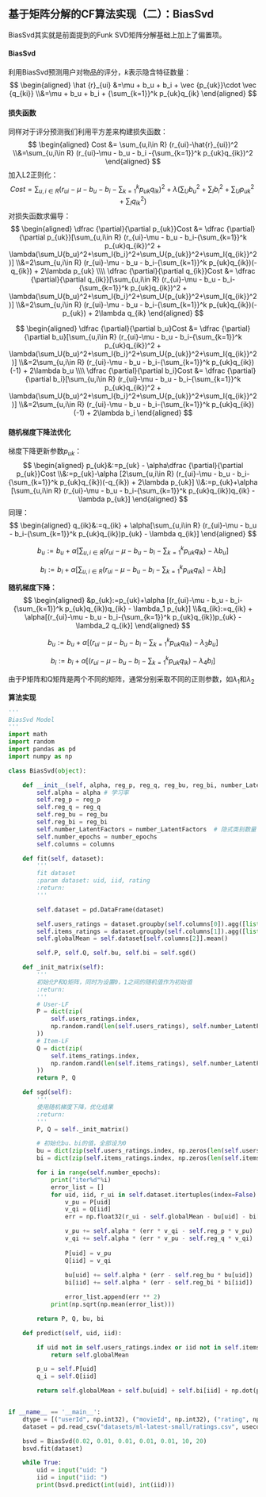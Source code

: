 ## 基于矩阵分解的CF算法实现（二）：BiasSvd

BiasSvd其实就是前面提到的Funk SVD矩阵分解基础上加上了偏置项。

#### BiasSvd

利用BiasSvd预测用户对物品的评分，$k$表示隐含特征数量：
$$
\begin{aligned}
\hat {r}_{ui} &=\mu + b_u + b_i + \vec {p_{uk}}\cdot \vec {q_{ki}}
\\&=\mu + b_u + b_i + {\sum_{k=1}}^k p_{uk}q_{ik}
\end{aligned}
$$

#### 损失函数

同样对于评分预测我们利用平方差来构建损失函数：
$$
\begin{aligned}
Cost &= \sum_{u,i\in R} (r_{ui}-\hat{r}_{ui})^2
\\&=\sum_{u,i\in R} (r_{ui}-\mu - b_u - b_i -{\sum_{k=1}}^k p_{uk}q_{ik})^2
\end{aligned}
$$
加入L2正则化：
$$
Cost = \sum_{u,i\in R} (r_{ui}-\mu - b_u - b_i-{\sum_{k=1}}^k p_{uk}q_{ik})^2 + \lambda(\sum_U{b_u}^2+\sum_I{b_i}^2+\sum_U{p_{uk}}^2+\sum_I{q_{ik}}^2)
$$
对损失函数求偏导：
$$
\begin{aligned}
\dfrac {\partial}{\partial p_{uk}}Cost &= \dfrac {\partial}{\partial p_{uk}}[\sum_{u,i\in R} (r_{ui}-\mu - b_u - b_i-{\sum_{k=1}}^k p_{uk}q_{ik})^2 + \lambda(\sum_U{b_u}^2+\sum_I{b_i}^2+\sum_U{p_{uk}}^2+\sum_I{q_{ik}}^2)]
\\&=2\sum_{u,i\in R} (r_{ui}-\mu - b_u - b_i-{\sum_{k=1}}^k p_{uk}q_{ik})(-q_{ik}) + 2\lambda p_{uk}
\\\\
\dfrac {\partial}{\partial q_{ik}}Cost &= \dfrac {\partial}{\partial q_{ik}}[\sum_{u,i\in R} (r_{ui}-\mu - b_u - b_i-{\sum_{k=1}}^k p_{uk}q_{ik})^2 + \lambda(\sum_U{b_u}^2+\sum_I{b_i}^2+\sum_U{p_{uk}}^2+\sum_I{q_{ik}}^2)]
\\&=2\sum_{u,i\in R} (r_{ui}-\mu - b_u - b_i-{\sum_{k=1}}^k p_{uk}q_{ik})(-p_{uk}) + 2\lambda q_{ik}
\end{aligned}
$$

$$
\begin{aligned}
\dfrac {\partial}{\partial b_u}Cost &= \dfrac {\partial}{\partial b_u}[\sum_{u,i\in R} (r_{ui}-\mu - b_u - b_i-{\sum_{k=1}}^k p_{uk}q_{ik})^2 + \lambda(\sum_U{b_u}^2+\sum_I{b_i}^2+\sum_U{p_{uk}}^2+\sum_I{q_{ik}}^2)]
\\&=2\sum_{u,i\in R} (r_{ui}-\mu - b_u - b_i-{\sum_{k=1}}^k p_{uk}q_{ik})(-1) + 2\lambda b_u
\\\\
\dfrac {\partial}{\partial b_i}Cost &= \dfrac {\partial}{\partial b_i}[\sum_{u,i\in R} (r_{ui}-\mu - b_u - b_i-{\sum_{k=1}}^k p_{uk}q_{ik})^2 + \lambda(\sum_U{b_u}^2+\sum_I{b_i}^2+\sum_U{p_{uk}}^2+\sum_I{q_{ik}}^2)]
\\&=2\sum_{u,i\in R} (r_{ui}-\mu - b_u - b_i-{\sum_{k=1}}^k p_{uk}q_{ik})(-1) + 2\lambda b_i
\end{aligned}
$$



#### 随机梯度下降法优化

梯度下降更新参数$p_{uk}$：
$$
\begin{aligned}
p_{uk}&:=p_{uk} - \alpha\dfrac {\partial}{\partial p_{uk}}Cost
\\&:=p_{uk}-\alpha [2\sum_{u,i\in R} (r_{ui}-\mu - b_u - b_i-{\sum_{k=1}}^k p_{uk}q_{ik})(-q_{ik}) + 2\lambda p_{uk}]
\\&:=p_{uk}+\alpha [\sum_{u,i\in R} (r_{ui}-\mu - b_u - b_i-{\sum_{k=1}}^k p_{uk}q_{ik})q_{ik} - \lambda p_{uk}]
\end{aligned}
$$
 同理：
$$
\begin{aligned}
q_{ik}&:=q_{ik} + \alpha[\sum_{u,i\in R} (r_{ui}-\mu - b_u - b_i-{\sum_{k=1}}^k p_{uk}q_{ik})p_{uk} - \lambda q_{ik}]
\end{aligned}
$$

$$
b_u:=b_u + \alpha[\sum_{u,i\in R} (r_{ui}-\mu - b_u - b_i-{\sum_{k=1}}^k p_{uk}q_{ik}) - \lambda b_u]
$$

$$
b_i:=b_i + \alpha[\sum_{u,i\in R} (r_{ui}-\mu - b_u - b_i-{\sum_{k=1}}^k p_{uk}q_{ik}) - \lambda b_i]
$$

**随机梯度下降：**
$$
\begin{aligned}
&p_{uk}:=p_{uk}+\alpha [(r_{ui}-\mu - b_u - b_i-{\sum_{k=1}}^k p_{uk}q_{ik})q_{ik} - \lambda_1 p_{uk}]
\\&q_{ik}:=q_{ik} + \alpha[(r_{ui}-\mu - b_u - b_i-{\sum_{k=1}}^k p_{uk}q_{ik})p_{uk} - \lambda_2 q_{ik}]
\end{aligned}
$$

$$
b_u:=b_u + \alpha[(r_{ui}-\mu - b_u - b_i-{\sum_{k=1}}^k p_{uk}q_{ik}) - \lambda_3 b_u]
$$

$$
b_i:=b_i + \alpha[(r_{ui}-\mu - b_u - b_i-{\sum_{k=1}}^k p_{uk}q_{ik}) - \lambda_4 b_i]
$$

由于P矩阵和Q矩阵是两个不同的矩阵，通常分别采取不同的正则参数，如$\lambda_1$和$\lambda_2$

**算法实现**

```python
'''
BiasSvd Model
'''
import math
import random
import pandas as pd
import numpy as np

class BiasSvd(object):

    def __init__(self, alpha, reg_p, reg_q, reg_bu, reg_bi, number_LatentFactors=10, number_epochs=10, columns=["uid", "iid", "rating"]):
        self.alpha = alpha # 学习率
        self.reg_p = reg_p
        self.reg_q = reg_q
        self.reg_bu = reg_bu
        self.reg_bi = reg_bi
        self.number_LatentFactors = number_LatentFactors  # 隐式类别数量
        self.number_epochs = number_epochs
        self.columns = columns

    def fit(self, dataset):
        '''
        fit dataset
        :param dataset: uid, iid, rating
        :return:
        '''

        self.dataset = pd.DataFrame(dataset)

        self.users_ratings = dataset.groupby(self.columns[0]).agg([list])[[self.columns[1], self.columns[2]]]
        self.items_ratings = dataset.groupby(self.columns[1]).agg([list])[[self.columns[0], self.columns[2]]]
        self.globalMean = self.dataset[self.columns[2]].mean()

        self.P, self.Q, self.bu, self.bi = self.sgd()

    def _init_matrix(self):
        '''
        初始化P和Q矩阵，同时为设置0，1之间的随机值作为初始值
        :return:
        '''
        # User-LF
        P = dict(zip(
            self.users_ratings.index,
            np.random.rand(len(self.users_ratings), self.number_LatentFactors).astype(np.float32)
        ))
        # Item-LF
        Q = dict(zip(
            self.items_ratings.index,
            np.random.rand(len(self.items_ratings), self.number_LatentFactors).astype(np.float32)
        ))
        return P, Q

    def sgd(self):
        '''
        使用随机梯度下降，优化结果
        :return:
        '''
        P, Q = self._init_matrix()

        # 初始化bu、bi的值，全部设为0
        bu = dict(zip(self.users_ratings.index, np.zeros(len(self.users_ratings))))
        bi = dict(zip(self.items_ratings.index, np.zeros(len(self.items_ratings))))

        for i in range(self.number_epochs):
            print("iter%d"%i)
            error_list = []
            for uid, iid, r_ui in self.dataset.itertuples(index=False):
                v_pu = P[uid]
                v_qi = Q[iid]
                err = np.float32(r_ui - self.globalMean - bu[uid] - bi[iid] - np.dot(v_pu, v_qi))

                v_pu += self.alpha * (err * v_qi - self.reg_p * v_pu)
                v_qi += self.alpha * (err * v_pu - self.reg_q * v_qi)
                
                P[uid] = v_pu 
                Q[iid] = v_qi
                
                bu[uid] += self.alpha * (err - self.reg_bu * bu[uid])
                bi[iid] += self.alpha * (err - self.reg_bi * bi[iid])

                error_list.append(err ** 2)
            print(np.sqrt(np.mean(error_list)))

        return P, Q, bu, bi

    def predict(self, uid, iid):

        if uid not in self.users_ratings.index or iid not in self.items_ratings.index:
            return self.globalMean

        p_u = self.P[uid]
        q_i = self.Q[iid]

        return self.globalMean + self.bu[uid] + self.bi[iid] + np.dot(p_u, q_i)


if __name__ == '__main__':
    dtype = [("userId", np.int32), ("movieId", np.int32), ("rating", np.float32)]
    dataset = pd.read_csv("datasets/ml-latest-small/ratings.csv", usecols=range(3), dtype=dict(dtype))

    bsvd = BiasSvd(0.02, 0.01, 0.01, 0.01, 0.01, 10, 20)
    bsvd.fit(dataset)

    while True:
        uid = input("uid: ")
        iid = input("iid: ")
        print(bsvd.predict(int(uid), int(iid)))

```

